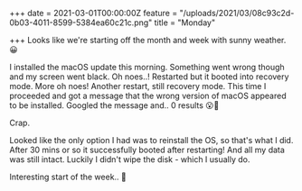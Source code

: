 +++
date = 2021-03-01T00:00:00Z
feature = "/uploads/2021/03/08c93c2d-0b03-4011-8599-5384ea60c21c.png"
title = "Monday"

+++
Looks like we're starting off the month and week with sunny weather. 😀

I installed the macOS update this morning. Something went wrong though and my screen went black. Oh noes..! Restarted but it booted into recovery mode. More oh noes! Another restart, still recovery mode. This time I proceeded and got a message that the wrong version of macOS appeared to be installed. Googled the message and..  0 results 😮😬

Crap.

Looked like the only option I had was to reinstall the OS, so that's what I did. After 30 mins or so it successfully booted after restarting! And all my data was still intact. Luckily I didn't wipe the disk - which I usually do.

Interesting start of the week.. 🙈